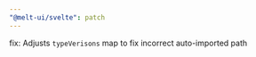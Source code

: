 ```yaml
---
"@melt-ui/svelte": patch
---
```


fix: Adjusts `typeVerisons` map to fix incorrect auto-imported path
